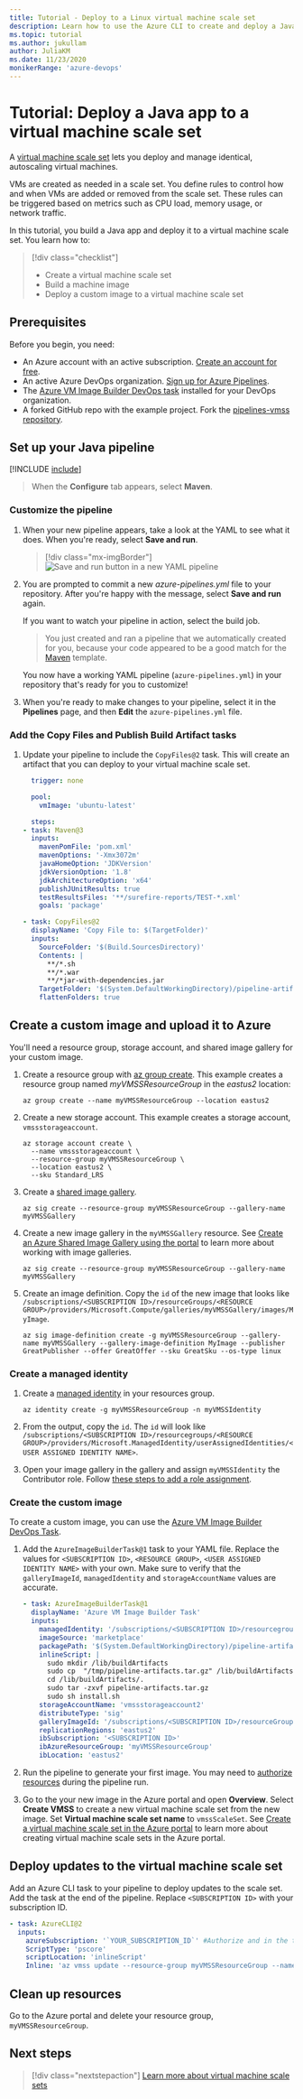 ```yaml
---
title: Tutorial - Deploy to a Linux virtual machine scale set
description: Learn how to use the Azure CLI to create and deploy a Java application on Linux VMs using a virtual machine scale set 
ms.topic: tutorial
ms.author: jukullam
author: JuliaKM
ms.date: 11/23/2020
monikerRange: 'azure-devops'
---
```


# Tutorial: Deploy a Java app to a virtual machine scale set

A [virtual machine scale set](/azure/virtual-machine-scale-sets/overview) lets you deploy and manage identical, autoscaling virtual machines. 

VMs are created as needed in a scale set. You define rules to control how and when VMs are added or removed from the scale set. These rules can be triggered based on metrics such as CPU load, memory usage, or network traffic.

In this tutorial, you build a Java app and deploy it to a virtual machine scale set. You learn how to:

> [!div class="checklist"]
> * Create a virtual machine scale set
> * Build a machine image
> * Deploy a custom image to a virtual machine scale set

## Prerequisites

Before you begin, you need:
- An Azure account with an active subscription. [Create an account for free](https://azure.microsoft.com/free/?WT.mc_id=A261C142F).
- An active Azure DevOps organization. [Sign up for Azure Pipelines](../../../get-started/pipelines-sign-up.md).
- The [Azure VM Image Builder DevOps task](https://marketplace.visualstudio.com/items?itemName=AzureImageBuilder.devOps-task-for-azure-image-builder) installed for your DevOps organization. 
- A forked GitHub repo with the example project. Fork the [pipelines-vmss repository](https://github.com/microsoftdocs/pipelines-vmss).

## Set up your Java pipeline

[!INCLUDE [include](../../../ecosystems/includes/create-pipeline-before-template-selected.md)]

> When the **Configure** tab appears, select **Maven**.

###  Customize the pipeline

1. When your new pipeline appears, take a look at the YAML to see what it does. When you're ready, select **Save and run**.

   > [!div class="mx-imgBorder"] 
   > ![Save and run button in a new YAML pipeline](../../../ecosystems/media/save-and-run-button-new-yaml-pipeline.png)

2. You are prompted to commit a new _azure-pipelines.yml_ file to your repository. After you're happy with the message, select **Save and run** again.

   If you want to watch your pipeline in action, select the build job.

   > You just created and ran a pipeline that we automatically created for you, because your code appeared to be a good match for the [Maven](https://github.com/microsoft/azure-pipelines-yaml/blob/master/templates/maven.yml) template.

   You now have a working YAML pipeline (`azure-pipelines.yml`) in your repository that's ready for you to customize!

3. When you're ready to make changes to your pipeline, select it in the **Pipelines** page, and then **Edit** the `azure-pipelines.yml` file.

### Add the Copy Files and Publish Build Artifact tasks

1. Update your pipeline to include the `CopyFiles@2` task. This will create an artifact that you can deploy to your virtual machine scale set.

    ```yaml
      trigger: none

      pool:
        vmImage: 'ubuntu-latest'

      steps:
    - task: Maven@3
      inputs:
        mavenPomFile: 'pom.xml'
        mavenOptions: '-Xmx3072m'
        javaHomeOption: 'JDKVersion'
        jdkVersionOption: '1.8'
        jdkArchitectureOption: 'x64'
        publishJUnitResults: true
        testResultsFiles: '**/surefire-reports/TEST-*.xml'
        goals: 'package'

    - task: CopyFiles@2
      displayName: 'Copy File to: $(TargetFolder)'
      inputs:
        SourceFolder: '$(Build.SourcesDirectory)'
        Contents: |
          **/*.sh 
          **/*.war
          **/*jar-with-dependencies.jar
        TargetFolder: '$(System.DefaultWorkingDirectory)/pipeline-artifacts/'
        flattenFolders: true  
     ```

## Create a custom image and upload it to Azure

You'll need a resource group, storage account, and shared image gallery for your custom image. 

1. Create a resource group with [az group create](/cli/azure/group#az-group-create). This example creates a resource group named *myVMSSResourceGroup* in the *eastus2* location:

    ```azurecli-interactive
    az group create --name myVMSSResourceGroup --location eastus2
    ```

2. Create a new storage account. This example creates a storage account, `vmssstorageaccount`.

    ```azurecli-interactive
    az storage account create \
      --name vmssstorageaccount \
      --resource-group myVMSSResourceGroup \
      --location eastus2 \
      --sku Standard_LRS 
    ```

3. Create a [shared image gallery](/azure/virtual-machines/shared-images-cli). 

    ```azurecli-interactive
    az sig create --resource-group myVMSSResourceGroup --gallery-name myVMSSGallery
    ```

4. Create a new image gallery in the `myVMSSGallery` resource. See [Create an Azure Shared Image Gallery using the portal](/azure/virtual-machines/windows/shared-images-portal) to learn more about working with image galleries. 

    ```azurecli-interactive
    az sig create --resource-group myVMSSResourceGroup --gallery-name myVMSSGallery
    ```

5. Create an image definition. Copy the `id` of the new image that looks like `/subscriptions/<SUBSCRIPTION ID>/resourceGroups/<RESOURCE GROUP>/providers/Microsoft.Compute/galleries/myVMSSGallery/images/MyImage`. 

    ```azurecli-interactive
    az sig image-definition create -g myVMSSResourceGroup --gallery-name myVMSSGallery --gallery-image-definition MyImage --publisher GreatPublisher --offer GreatOffer --sku GreatSku --os-type linux
    ```


### Create a managed identity

1. Create a [managed identity](/azure/active-directory/managed-identities-azure-resources/overview) in your resources group. 

    ```azurecli-interactive
    az identity create -g myVMSSResourceGroup -n myVMSSIdentity
    ```
2. From the output, copy the `id`.  The `id` will look like `/subscriptions/<SUBSCRIPTION ID>/resourcegroups/<RESOURCE GROUP>/providers/Microsoft.ManagedIdentity/userAssignedIdentities/<USER ASSIGNED IDENTITY NAME>`. 

3. Open your image gallery in the gallery and assign `myVMSSIdentity` the Contributor role. Follow [these steps to add a role assignment](/azure/role-based-access-control/role-assignments-portal).  

### Create the custom image

To create a custom image, you can use the [Azure VM Image Builder DevOps Task](https://marketplace.visualstudio.com/items?itemName=AzureImageBuilder.devOps-task-for-azure-image-builder). 

1. Add the `AzureImageBuilderTask@1` task to your YAML file. Replace the values for `<SUBSCRIPTION ID>`, `<RESOURCE GROUP>`, `<USER ASSIGNED IDENTITY NAME>` with your own. Make sure to verify that the `galleryImageId`, `managedIdentity` and `storageAccountName` values are accurate. 

    ```yaml
    - task: AzureImageBuilderTask@1
      displayName: 'Azure VM Image Builder Task'
      inputs:
        managedIdentity: '/subscriptions/<SUBSCRIPTION ID>/resourcegroups/<RESOURCE GROUP>/providers/Microsoft.ManagedIdentity/userAssignedIdentities/<USER ASSIGNED IDENTITY NAME>'
        imageSource: 'marketplace'
        packagePath: '$(System.DefaultWorkingDirectory)/pipeline-artifacts'
        inlineScript: |
          sudo mkdir /lib/buildArtifacts
          sudo cp  "/tmp/pipeline-artifacts.tar.gz" /lib/buildArtifacts/.
          cd /lib/buildArtifacts/.
          sudo tar -zxvf pipeline-artifacts.tar.gz
          sudo sh install.sh
        storageAccountName: 'vmssstorageaccount2'
        distributeType: 'sig'
        galleryImageId: '/subscriptions/<SUBSCRIPTION ID>/resourceGroups/<RESOURCE GROUP>/providers/Microsoft.Compute/galleries/myVMSSGallery/images/MyImage/versions/0.0.$(Build.BuildId)'
        replicationRegions: 'eastus2'
        ibSubscription: '<SUBSCRIPTION ID>'
        ibAzureResourceGroup: 'myVMSSResourceGroup'
        ibLocation: 'eastus2'
    ```

2. Run the pipeline to generate your first image. You may need to [authorize resources](../../../process/resources.md#troubleshooting-authorization-for-a-yaml-pipeline) during the pipeline run.
 
3. Go to the your new image in the Azure portal and open **Overview**. Select **Create VMSS** to create a new virtual machine scale set from the new image. Set **Virtual machine scale set name** to `vmssScaleSet`. See [Create a virtual machine scale set in the Azure portal](/azure/virtual-machine-scale-sets/quick-create-portal) to learn more about creating virtual machine scale sets in the Azure portal. 


## Deploy updates to the virtual machine scale set 

Add an Azure CLI task to your pipeline to deploy updates to the scale set. Add the task at the end of the pipeline. Replace `<SUBSCRIPTION ID>` with your subscription ID.

  ```yml
  - task: AzureCLI@2
    inputs:
      azureSubscription: '`YOUR_SUBSCRIPTION_ID`' #Authorize and in the task editor
      ScriptType: 'pscore'
      scriptLocation: 'inlineScript'
      Inline: 'az vmss update --resource-group myVMSSResourceGroup --name vmssScaleSet --set virtualMachineProfile.storageProfile.imageReference.id=/subscriptions/<SUBSCRIPTION ID>/resourceGroups/myVMSSResourceGroup/providers/Microsoft.Compute/galleries/myVMSSGallery/images/MyImage/versions/0.0.$(Build.BuildId)'
  ```
## Clean up resources

Go to the Azure portal and delete your resource group, `myVMSSResourceGroup`.

## Next steps
> [!div class="nextstepaction"]
> [Learn more about virtual machine scale sets](/azure/virtual-machine-scale-sets/overview)

